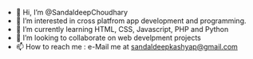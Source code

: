 - 👋 Hi, I’m @SandaldeepChoudhary
- 👀 I’m interested in cross platfrom app development and programming.
- 🌱 I’m currently learning HTML, CSS, Javascript, PHP and Python
- 💞️ I’m looking to collaborate on web develpment projects
- 📫 How to reach me : e-Mail me at sandaldeepkashyap@gmail.com

<!---
SandaldeepChoudhary/SandaldeepChoudhary is a ✨ special ✨ repository because its `README.md` (this file) appears on your GitHub profile.
You can click the Preview link to take a look at your changes.
--->
